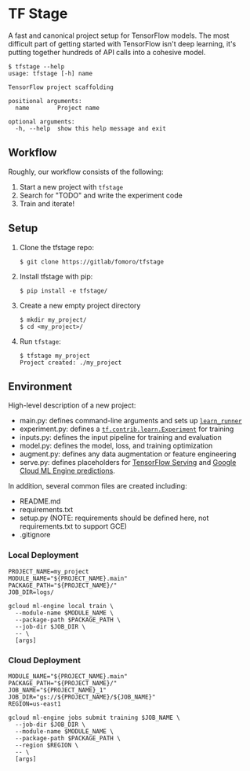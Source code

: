 # TF Stage

A fast and canonical project setup for TensorFlow models. The most difficult part of getting started with TensorFlow isn't deep learning, it's putting together hundreds of API calls into a cohesive model.

```
$ tfstage --help
usage: tfstage [-h] name

TensorFlow project scaffolding

positional arguments:
  name        Project name

optional arguments:
  -h, --help  show this help message and exit
```

## Workflow

Roughly, our workflow consists of the following:

1. Start a new project with `tfstage`
2. Search for "TODO" and write the experiment code
3. Train and iterate!

## Setup

1. Clone the tfstage repo:

    ```
    $ git clone https://gitlab/fomoro/tfstage 
    ```

2. Install tfstage with pip:

    ```
    $ pip install -e tfstage/
    ```

3. Create a new empty project directory

    ```
    $ mkdir my_project/
    $ cd <my_project>/
    ```

4. Run `tfstage`:

    ```
    $ tfstage my_project
    Project created: ./my_project
    ```

## Environment

High-level description of a new project:

- main.py: defines command-line arguments and sets up [`learn_runner`](https://goo.gl/I6TwxA)
- experiment.py: defines a [`tf.contrib.learn.Experiment`](https://goo.gl/nMvwLx) for training
- inputs.py: defines the input pipeline for training and evaluation
- model.py: defines the model, loss, and training optimization
- augment.py: defines any data augmentation or feature engineering
- serve.py: defines placeholders for [TensorFlow Serving](https://goo.gl/bM3jpA) and [Google Cloud ML Engine predictions](https://goo.gl/yTBv2e).

In addition, several common files are created including:

- README.md
- requirements.txt
- setup.py (NOTE: requirements should be defined here, not requirements.txt to support GCE)
- .gitignore

### Local Deployment

```
PROJECT_NAME=my_project
MODULE_NAME="${PROJECT_NAME}.main"
PACKAGE_PATH="${PROJECT_NAME}/"
JOB_DIR=logs/

gcloud ml-engine local train \
  --module-name $MODULE_NAME \
  --package-path $PACKAGE_PATH \
  --job-dir $JOB_DIR \
  -- \
  [args]
```

### Cloud Deployment

```
MODULE_NAME="${PROJECT_NAME}.main"
PACKAGE_PATH="${PROJECT_NAME}/"
JOB_NAME="${PROJECT_NAME}_1"
JOB_DIR="gs://${PROJECT_NAME}/${JOB_NAME}"
REGION=us-east1

gcloud ml-engine jobs submit training $JOB_NAME \
  --job-dir $JOB_DIR \
  --module-name $MODULE_NAME \
  --package-path $PACKAGE_PATH \
  --region $REGION \
  -- \
  [args]
```
